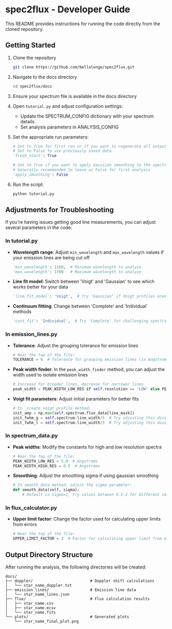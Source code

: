 # spec2flux - Developer Guide

This README provides instructions for running the code directly from the cloned repository.

## Getting Started

1. Clone the repository
   ```sh
   git clone https://github.com/bellalongo/spec2flux.git
   ```

2. Navigate to the docs directory
   ```sh
   cd spec2flux/docs
   ```

3. Ensure your spectrum file is available in the docs directory

4. Open `tutorial.py` and adjust configuration settings:
   - Update the SPECTRUM_CONFIG dictionary with your spectrum details
   - Set analysis parameters in ANALYSIS_CONFIG

5. Set the appropriate run parameters:
   ```python
   # Set to True for first run or if you want to regenerate all outputs
   # Set to False to use previously saved data
   'fresh_start': True
   
   # Set to True if you want to apply Gaussian smoothing to the spectrum
   # Generally recommended to leave as False for first analysis
   'apply_smoothing': False
   ```

6. Run the script:
   ```sh
   python tutorial.py
   ```

## Adjustments for Troubleshooting

If you're having issues getting good line measurements, you can adjust several parameters in the code:

### In tutorial.py
* **Wavelength range**: Adjust `min_wavelength` and `max_wavelength` values if your emission lines are being cut off
  ```python
  'min_wavelength': 1160,  # Minimum wavelength to analyze
  'max_wavelength': 1700   # Maximum wavelength to analyze
  ```

* **Line fit model**: Switch between 'Voigt' and 'Gaussian' to see which works better for your data
  ```python
  'line_fit_model': 'Voigt',  # Try 'Gaussian' if Voigt profiles aren't fitting well
  ```

* **Continuum fitting**: Change between 'Complete' and 'Individual' methods
  ```python
  'cont_fit': 'Individual',  # Try 'Complete' for challenging spectra
  ```

### In emission_lines.py
* **Tolerance**: Adjust the grouping tolerance for emission lines
  ```python
  # Near the top of the file:
  TOLERANCE = 6  # Tolerance for grouping emission lines (in Angstroms)
  ```

* **Peak width finder**: In the `peak_width_finder` method, you can adjust the width used to isolate emission lines
  ```python
  # Increase for broader lines, decrease for narrower lines
  peak_width = PEAK_WIDTH_LOW_RES if self.resolution == 'LOW' else PEAK_WIDTH_HIGH_RES
  ```

* **Voigt fit parameters**: Adjust initial parameters for better fits
  ```python
  # In _create_voigt_profile method:
  init_amp = np.max(self.spectrum.flux_data[line_mask])
  init_fwhm_g = self.spectrum.line_width/5  # Try adjusting this divisor
  init_fwhm_l = self.spectrum.line_width/5  # Try adjusting this divisor
  ```

### In spectrum_data.py
* **Peak widths**: Modify the constants for high and low resolution spectra
  ```python
  # Near the top of the file:
  PEAK_WIDTH_LOW_RES = 5.0  # Angstroms
  PEAK_WIDTH_HIGH_RES = 0.5  # Angstroms
  ```

* **Smoothing**: Adjust the smoothing sigma if using gaussian smoothing
  ```python
  # In smooth_data method, adjust the sigma parameter:
  def smooth_data(self, sigma):
      # Default is sigma=1, try values between 0.5-2 for different smoothing levels
  ```

### In flux_calculator.py
* **Upper limit factor**: Change the factor used for calculating upper limits from errors
  ```python
  # Near the top of the file:
  UPPER_LIMIT_FACTOR = 3  # Factor for calculating upper limit from error
  ```

## Output Directory Structure

After running the analysis, the following directories will be created:

```
docs/
├── doppler/                         # Doppler shift calculations
│   └── star_name_doppler.txt
├── emission_lines/                  # Emission line data
│   └── star_name_lines.json
├── flux/                            # Flux calculation results
│   ├── star_name.csv
│   ├── star_name.ecsv
│   └── star_name.fits
└── plots/                           # Generated plots
    └── star_name_final_plot.png
```
